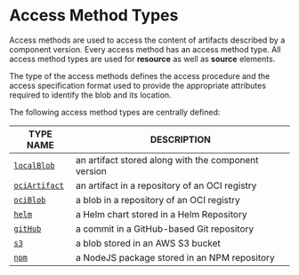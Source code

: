 # Access Method Types

Access methods are used to access the content of artifacts described by a component version. Every access method has an access method type.
All access method types are used for **resource** as well as **source** elements.  

The type of the access methods defines the access procedure and the access specification format used to provide the appropriate attributes
required to identify the blob and its location.

The following access method types are centrally defined:

| TYPE NAME | DESCRIPTION |
|-----------|-------------|
| [`localBlob`](localblob.md)     | an artifact stored along with the component version |
| [`ociArtifact`](ociartifact.md) | an artifact in a repository of an OCI registry      |
| [`ociBlob`](ociblob.md)         | a blob in a repository of an OCI registry           |
| [`helm`](helm.md)               | a Helm chart stored in a Helm Repository            |
| [`gitHub`](github.md)           | a commit in a GitHub-based Git repository           |
| [`s3`](s3.md)                   | a blob stored in an AWS S3 bucket                   |
| [`npm`](npm.md)                 | a NodeJS package stored in an NPM repository        |
